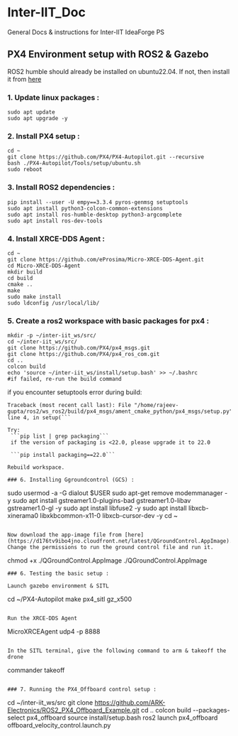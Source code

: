 # Inter-IIT_Doc
General Docs &amp; instructions for Inter-IIT IdeaForge PS

## PX4 Environment setup with ROS2 & Gazebo
ROS2 humble should already be installed on ubuntu22.04. If not, then install it from [here](https://docs.ros.org/en/humble/Installation/Ubuntu-Install-Debs.html)
### 1. Update linux packages :
```
sudo apt update
sudo apt upgrade -y
```
### 2. Install PX4 setup :
```
cd ~
git clone https://github.com/PX4/PX4-Autopilot.git --recursive
bash ./PX4-Autopilot/Tools/setup/ubuntu.sh
sudo reboot
```

### 3. Install ROS2 dependencies :
```
pip install --user -U empy==3.3.4 pyros-genmsg setuptools
sudo apt install python3-colcon-common-extensions
sudo apt install ros-humble-desktop python3-argcomplete
sudo apt install ros-dev-tools
```

### 4. Install XRCE-DDS Agent :
```
cd ~
git clone https://github.com/eProsima/Micro-XRCE-DDS-Agent.git
cd Micro-XRCE-DDS-Agent
mkdir build
cd build
cmake ..
make
sudo make install
sudo ldconfig /usr/local/lib/
```

### 5. Create a ros2 workspace with basic packages for px4 :
```
mkdir -p ~/inter-iit_ws/src/
cd ~/inter-iit_ws/src/
git clone https://github.com/PX4/px4_msgs.git
git clone https://github.com/PX4/px4_ros_com.git
cd ..
colcon build
echo 'source ~/inter-iit_ws/install/setup.bash' >> ~/.bashrc
#if failed, re-run the build command
```

if you encounter setuptools error during build:

```colcon build: px4_msgs --- stderr: px4_msgs
Traceback (most recent call last): File "/home/rajeev-gupta/ros2/ws_ros2/build/px4_msgs/ament_cmake_python/px4_msgs/setup.py", line 4, in setup(```

Try: 
 ```pip list | grep packaging```
 if the version of packaging is <22.0, please upgrade it to 22.0

 ```pip install packaging==22.0```

Rebuild workspace.

### 6. Installing Ggroundcontrol (GCS) :
```
sudo usermod -a -G dialout $USER
sudo apt-get remove modemmanager -y
sudo apt install gstreamer1.0-plugins-bad gstreamer1.0-libav gstreamer1.0-gl -y
sudo apt install libfuse2 -y
sudo apt install libxcb-xinerama0 libxkbcommon-x11-0 libxcb-cursor-dev -y
cd ~
```

Now download the app-image file from [here](https://d176tv9ibo4jno.cloudfront.net/latest/QGroundControl.AppImage).   
Change the permissions to run the ground control file and run it.
```
chmod +x ./QGroundControl.AppImage
./QGroundControl.AppImage
```
### 6. Testing the basic setup :

Launch gazebo environment & SITL

```
cd ~/PX4-Autopilot
make px4_sitl gz_x500
```   

Run the XRCE-DDS Agent   
```
MicroXRCEAgent udp4 -p 8888
```

In the SITL terminal, give the following command to arm & takeoff the drone
```
commander takeoff
```

### 7. Running the PX4_Offboard control setup :
```
cd ~/inter-iit_ws/src
git clone https://github.com/ARK-Electronics/ROS2_PX4_Offboard_Example.git
cd ..
colcon build --packages-select px4_offboard
source install/setup.bash
ros2 launch px4_offboard offboard_velocity_control.launch.py
```